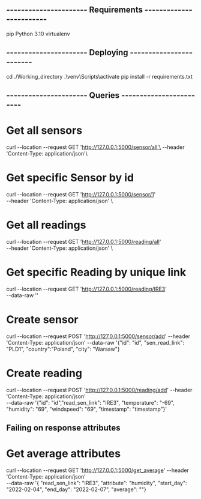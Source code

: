 ## ---------------------- Requirements ------------------------
pip 
Python 3.10
virtualenv

## ---------------------- Deploying ------------------------
cd ./Working_directory
.\venv\Scripts\activate
pip install -r requirements.txt

## ---------------------- Queries ------------------------
# Get all sensors
curl --location --request GET 'http://127.0.0.1:5000/sensor/all'\
--header 'Content-Type: application/json'\

# Get specific Sensor by id
curl --location --request GET 'http://127.0.0.1:5000/sensor/1' \
--header 'Content-Type: application/json' \

# Get all readings
curl --location --request GET 'http://127.0.0.1:5000/reading/all' \
--header 'Content-Type: application/json' \

# Get specific Reading by unique link
curl --location --request GET 'http://127.0.0.1:5000/reading/IRE3' \
--data-raw ''
 
# Create sensor
curl --location --request POST 'http://127.0.0.1:5000/sensor/add' \--header 'Content-Type: application/json' 
\--data-raw '{"id": "id", "sen_read_link": "PLD1", "country":"Poland", "city": "Warsaw"}

# Create reading
curl --location --request POST 'http://127.0.0.1:5000/reading/add' \--header 'Content-Type: application/json' \
--data-raw '{"id": "id","read_sen_link": "IRE3", "temperature": "-69", "humidity": "69", "windspeed": "69", "timestamp": "timestamp"}'

## Failing on response attributes
# Get average attributes
curl --location --request GET 'http://127.0.0.1:5000/get_average' \--header 'Content-Type: application/json' \
--data-raw '{   "read_sen_link": "IRE3", "attribute": "humidity", "start_day": "2022-02-04", "end_day": "2022-02-07", "average": ""}
